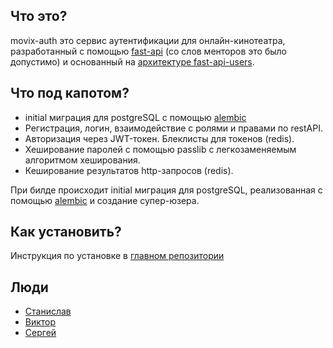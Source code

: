 ## Что это?

movix-auth это сервис аутентификации для онлайн-кинотеатра, разработанный с помощью [fast-api](https://fastapi.tiangolo.com/) (со слов менторов это было допустимо) и основанный на [архитектуре fast-api-users](https://fastapi-users.github.io/fastapi-users/11.0/configuration/overview/).

## Что под капотом?
 - initial миграция для postgreSQL с помощью [alembic](https://alembic.sqlalchemy.org/en/latest/)
 - Регистрация, логин, взаимодействие с ролями и правами по restAPI.
 - Авторизация через JWT-токен. Блеклисты для токенов (redis).
 - Хеширование паролей с помощью passlib с легкозаменяемым алгоритмом хеширования.
 - Кеширование результатов http-запросов (redis).

При билде происходит initial миграция для postgreSQL, реализованная с помощью [alembic](https://alembic.sqlalchemy.org/en/latest/) и создание супер-юзера.

## Как установить?

Инструкция по установке в [главном репозитории](https://github.com/stranded-in-python/movix)

## Люди
 - [Станислав](https://github.com/SBKubric)
 - [Виктор](https://github.com/Viktor-Gostyaikin)
 - [Сергей](https://github.com/dogbusiness)
